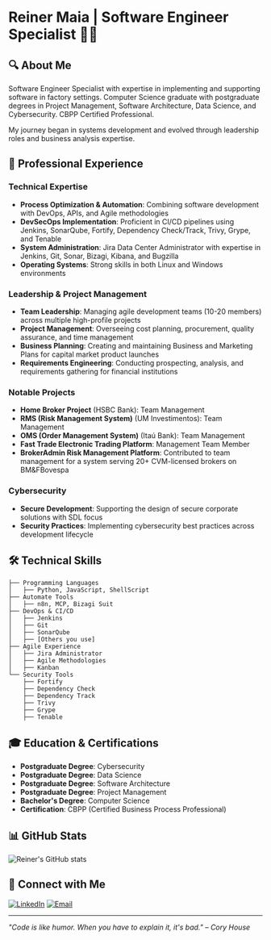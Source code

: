 # Reiner Maia | Software Engineer Specialist 👨‍💻

## 🔍 About Me
Software Engineer Specialist with expertise in implementing and supporting software in factory settings. Computer Science graduate with postgraduate degrees in Project Management, Software Architecture, Data Science, and Cybersecurity. CBPP Certified Professional.

My journey began in systems development and evolved through leadership roles and business analysis expertise.

## 💼 Professional Experience

### Technical Expertise
- **Process Optimization & Automation**: Combining software development with DevOps, APIs, and Agile methodologies
- **DevSecOps Implementation**: Proficient in CI/CD pipelines using Jenkins, SonarQube, Fortify, Dependency Check/Track, Trivy, Grype, and Tenable
- **System Administration**: Jira Data Center Administrator with expertise in Jenkins, Git, Sonar, Bizagi, Kibana, and Bugzilla
- **Operating Systems**: Strong skills in both Linux and Windows environments

### Leadership & Project Management
- **Team Leadership**: Managing agile development teams (10-20 members) across multiple high-profile projects
- **Project Management**: Overseeing cost planning, procurement, quality assurance, and time management
- **Business Planning**: Creating and maintaining Business and Marketing Plans for capital market product launches
- **Requirements Engineering**: Conducting prospecting, analysis, and requirements gathering for financial institutions

### Notable Projects
- **Home Broker Project** (HSBC Bank): Team Management
- **RMS (Risk Management System)** (UM Investimentos): Team Management
- **OMS (Order Management System)** (Itaú Bank): Team Management
- **Fast Trade Electronic Trading Platform**: Management Team Member
- **BrokerAdmin Risk Management Platform**: Contributed to team management for a system serving 20+ CVM-licensed brokers on BM&FBovespa

### Cybersecurity
- **Secure Development**: Supporting the design of secure corporate solutions with SDL focus
- **Security Practices**: Implementing cybersecurity best practices across development lifecycle

## 🛠️ Technical Skills
```
├── Programming Languages
│   ├── Python, JavaScript, ShellScript
├── Automate Tools
│   ├── n8n, MCP, Bizagi Suit
├── DevOps & CI/CD
│   ├── Jenkins
│   ├── Git
│   ├── SonarQube
│   ├── [Others you use]
├── Agile Experience
│   ├── Jira Administrator
│   ├── Agile Methodologies
│   ├── Kanban
└── Security Tools
    ├── Fortify
    ├── Dependency Check
    ├── Dependency Track
    ├── Trivy
    ├── Grype
    ├── Tenable
```

## 🎓 Education & Certifications
- **Postgraduate Degree**: Cybersecurity
- **Postgraduate Degree**: Data Science
- **Postgraduate Degree**: Software Architecture
- **Postgraduate Degree**: Project Management
- **Bachelor's Degree**: Computer Science
- **Certification**: CBPP (Certified Business Process Professional)

## 📊 GitHub Stats
![Reiner's GitHub stats](https://github-readme-stats.vercel.app/api?username=reinermaia&show_icons=true&theme=dark)

## 🔗 Connect with Me
[![LinkedIn](https://img.shields.io/badge/LinkedIn-0077B5?style=for-the-badge&logo=linkedin&logoColor=white)]([https://www.linkedin.com/in/your-profile/](https://www.linkedin.com/in/francis-martins-cbpp/))
[![Email](https://img.shields.io/badge/Email-D14836?style=for-the-badge&logo=gmail&logoColor=white)](mailto:francis.reiner@live.com)

---
*"Code is like humor. When you have to explain it, it's bad." – Cory House*
